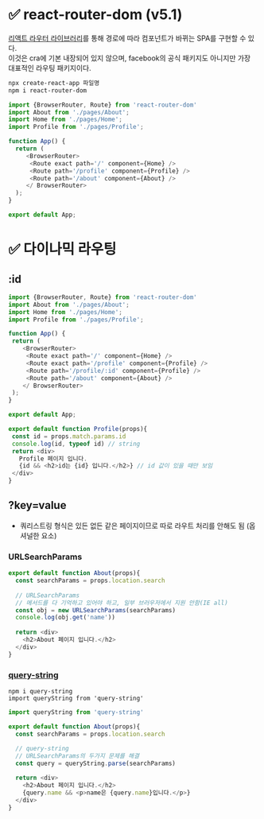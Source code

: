  # ✅ react-router-dom (v5.1)
[리액트 라우터  라이브러리](https://reactrouter.com/)를 통해 경로에 따라 컴포넌트가 바뀌는 SPA를 구현할 수 있다.  
이것은 cra에 기본 내장되어 있지 않으며, facebook의 공식 패키지도 아니지만 가장 대표적인 라우팅 패키지이다.
```bash
npx create-react-app 파일명
npm i react-router-dom
```
```js
import {BrowserRouter, Route} from 'react-router-dom'
import About from './pages/About';
import Home from './pages/Home';
import Profile from './pages/Profile';

function App() {
  return (
     <BrowserRouter>
      <Route exact path='/' component={Home} />
      <Route path='/profile' component={Profile} />
      <Route path='/about' component={About} />
     </ BrowserRouter>
  );
}

export default App;
```

 # ✅ 다이나믹 라우팅
 ## :id
 ```js
import {BrowserRouter, Route} from 'react-router-dom'
import About from './pages/About';
import Home from './pages/Home';
import Profile from './pages/Profile';

function App() {
  return (
     <BrowserRouter>
      <Route exact path='/' component={Home} />
      <Route exact path='/profile' component={Profile} />
      <Route path='/profile/:id' component={Profile} />
      <Route path='/about' component={About} />
     </ BrowserRouter>
  );
}

export default App;
 ```
 ```js
 export default function Profile(props){
  const id = props.match.params.id
  console.log(id, typeof id) // string
  return <div>
    Profile 페이지 입니다.
    {id && <h2>id는 {id} 입니다.</h2>} // id 값이 있을 때만 보임
  </div>
 }
 ```
 
 ## ?key=value
* 쿼리스트링 형식은 있든 없든 같은 페이지이므로 따로 라우트 처리를 안해도 됨 (옵셔널한 요소)
### URLSearchParams 
```js
export default function About(props){
  const searchParams = props.location.search
  
  // URLSearchParams 
  // 메서드를 다 기억하고 있어야 하고, 일부 브러우저에서 지원 안함(IE all)
  const obj = new URLSearchParams(searchParams)
  console.log(obj.get('name')) 
  
  return <div>
    <h2>About 페이지 입니다.</h2>
  </div>
}
```
### [query-string](ttps://www.npmjs.com/package/query-string)
```
npm i query-string
import queryString from 'query-string'
```
```js
import queryString from 'query-string'

export default function About(props){
  const searchParams = props.location.search
  
  // query-string
  // URLSearchParams의 두가지 문제를 해결
  const query = queryString.parse(searchParams)

  return <div>
    <h2>About 페이지 입니다.</h2>
    {query.name && <p>name은 {query.name}입니다.</p>}
  </div>
}
```
